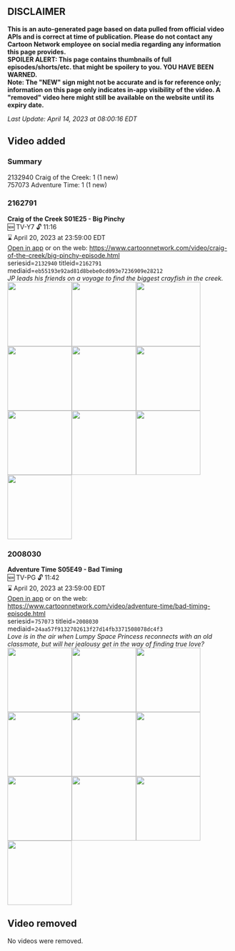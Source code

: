 ## DISCLAIMER
**This is an auto-generated page based on data pulled from official video APIs and is correct at time of publication. Please do not contact any Cartoon Network employee on social media regarding any information this page provides.**  
**SPOILER ALERT: This page contains thumbnails of full episodes/shorts/etc. that might be spoilery to you. YOU HAVE BEEN WARNED.**  
**Note: The "NEW" sign might not be accurate and is for reference only; information on this page only indicates in-app visibility of the video. A "removed" video here might still be available on the website until its expiry date.**  

_Last Update: April 14, 2023 at 08:00:16 EDT_
## Video added
### Summary
2132940 Craig of the Creek: 1 (1 new)  
757073 Adventure Time: 1 (1 new)  
### 2162791
**Craig of the Creek S01E25 - Big Pinchy**  
🆕 TV-Y7 🔓 11:16  
⌛ April 20, 2023 at 23:59:00 EDT  
[Open in app](https://cnvideo.sercomkc.org/redirector.html?type=cnapp&seriesid=2132940&titleid=2162791&mediaid=eb55193e92ad81d8bebe0cd093e7236909e28212) or on the web: https://www.cartoonnetwork.com/video/craig-of-the-creek/big-pinchy-episode.html  
seriesid=`2132940` titleid=`2162791` mediaid=`eb55193e92ad81d8bebe0cd093e7236909e28212`  
_JP leads his friends on a voyage to find the biggest crayfish in the creek._  
<a href="https://s3.amazonaws.com/cartoonorchestrator/2162791_001_1280x720.jpg"><img src="https://s3.amazonaws.com/cartoonorchestrator/2162791_001_640x360.jpg" height="144px" /></a><a href="https://s3.amazonaws.com/cartoonorchestrator/2162791_002_1280x720.jpg"><img src="https://s3.amazonaws.com/cartoonorchestrator/2162791_002_640x360.jpg" height="144px" /></a><a href="https://s3.amazonaws.com/cartoonorchestrator/2162791_003_1280x720.jpg"><img src="https://s3.amazonaws.com/cartoonorchestrator/2162791_003_640x360.jpg" height="144px" /></a><a href="https://s3.amazonaws.com/cartoonorchestrator/2162791_004_1280x720.jpg"><img src="https://s3.amazonaws.com/cartoonorchestrator/2162791_004_640x360.jpg" height="144px" /></a><a href="https://s3.amazonaws.com/cartoonorchestrator/2162791_005_1280x720.jpg"><img src="https://s3.amazonaws.com/cartoonorchestrator/2162791_005_640x360.jpg" height="144px" /></a><a href="https://s3.amazonaws.com/cartoonorchestrator/2162791_006_1280x720.jpg"><img src="https://s3.amazonaws.com/cartoonorchestrator/2162791_006_640x360.jpg" height="144px" /></a><a href="https://s3.amazonaws.com/cartoonorchestrator/2162791_007_1280x720.jpg"><img src="https://s3.amazonaws.com/cartoonorchestrator/2162791_007_640x360.jpg" height="144px" /></a><a href="https://s3.amazonaws.com/cartoonorchestrator/2162791_008_1280x720.jpg"><img src="https://s3.amazonaws.com/cartoonorchestrator/2162791_008_640x360.jpg" height="144px" /></a><a href="https://s3.amazonaws.com/cartoonorchestrator/2162791_009_1280x720.jpg"><img src="https://s3.amazonaws.com/cartoonorchestrator/2162791_009_640x360.jpg" height="144px" /></a><a href="https://s3.amazonaws.com/cartoonorchestrator/2162791_010_1280x720.jpg"><img src="https://s3.amazonaws.com/cartoonorchestrator/2162791_010_640x360.jpg" height="144px" /></a>
### 2008030
**Adventure Time S05E49 - Bad Timing**  
🆕 TV-PG 🔓 11:42  
⌛ April 20, 2023 at 23:59:00 EDT  
[Open in app](https://cnvideo.sercomkc.org/redirector.html?type=cnapp&seriesid=757073&titleid=2008030&mediaid=24aa57f9132702613f27d14fb3371508078dc4f3) or on the web: https://www.cartoonnetwork.com/video/adventure-time/bad-timing-episode.html  
seriesid=`757073` titleid=`2008030` mediaid=`24aa57f9132702613f27d14fb3371508078dc4f3`  
_Love is in the air when Lumpy Space Princess reconnects with an old classmate, but will her jealousy get in the way of finding true love?_  
<a href="https://s3.amazonaws.com/cartoonorchestrator/2008030_001_1280x720.jpg"><img src="https://s3.amazonaws.com/cartoonorchestrator/2008030_001_640x360.jpg" height="144px" /></a><a href="https://s3.amazonaws.com/cartoonorchestrator/2008030_002_1280x720.jpg"><img src="https://s3.amazonaws.com/cartoonorchestrator/2008030_002_640x360.jpg" height="144px" /></a><a href="https://s3.amazonaws.com/cartoonorchestrator/2008030_003_1280x720.jpg"><img src="https://s3.amazonaws.com/cartoonorchestrator/2008030_003_640x360.jpg" height="144px" /></a><a href="https://s3.amazonaws.com/cartoonorchestrator/2008030_004_1280x720.jpg"><img src="https://s3.amazonaws.com/cartoonorchestrator/2008030_004_640x360.jpg" height="144px" /></a><a href="https://s3.amazonaws.com/cartoonorchestrator/2008030_005_1280x720.jpg"><img src="https://s3.amazonaws.com/cartoonorchestrator/2008030_005_640x360.jpg" height="144px" /></a><a href="https://s3.amazonaws.com/cartoonorchestrator/2008030_006_1280x720.jpg"><img src="https://s3.amazonaws.com/cartoonorchestrator/2008030_006_640x360.jpg" height="144px" /></a><a href="https://s3.amazonaws.com/cartoonorchestrator/2008030_007_1280x720.jpg"><img src="https://s3.amazonaws.com/cartoonorchestrator/2008030_007_640x360.jpg" height="144px" /></a><a href="https://s3.amazonaws.com/cartoonorchestrator/2008030_008_1280x720.jpg"><img src="https://s3.amazonaws.com/cartoonorchestrator/2008030_008_640x360.jpg" height="144px" /></a><a href="https://s3.amazonaws.com/cartoonorchestrator/2008030_009_1280x720.jpg"><img src="https://s3.amazonaws.com/cartoonorchestrator/2008030_009_640x360.jpg" height="144px" /></a><a href="https://s3.amazonaws.com/cartoonorchestrator/2008030_010_1280x720.jpg"><img src="https://s3.amazonaws.com/cartoonorchestrator/2008030_010_640x360.jpg" height="144px" /></a>
## Video removed
No videos were removed.  
